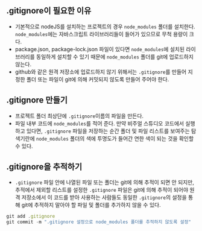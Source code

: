 ## .gitignore이 필요한 이유

- 기본적으로 nodeJS를 설치하는 프로젝트의 경우 `node_modules` 폴더를 설치한다. `node_modules`에는 자바스크립트 라이브러리들이 들어가 있으므로 무척 용량이 크다.
- package.json, package-lock.json 파일이 있다면 `node_modules`에 설치된 라이브러리를 동일하게 설치할 수 있기 때문에 `node_modules` 폴더를 git에 업로드하지 않는다.
- github와 같은 원격 저장소에 업로드하지 않기 위해서는 `.gitignore`를 만들어 지정한 폴더 또는 파일이 git에 의해 커밋되지 않도록 만들어 주어야 한다.

## .gitignore 만들기

- 프로젝트 폴더 최상단에 `.gitignore`이름의 파일을 만든다.
- 파일 내부 코드에 `node_modules`를 적어 준다. 만약 비주얼 스튜디오 코드에서 실행하고 있다면, `.gitignore` 파일을 저장하는 순간 폴더 및 파일 리스트를 보여주는 탐색기란에 `node_modules` 폴더의 색에 투명도가 들어간 연한 색이 되는 것을 확인할 수 있다.

## .gitignore을 추적하기

- `.gitignore` 파일 안에 나열된 파일 또는 폴더는 git에 의해 추적이 되면 안 되지만, 추적에서 제외할 리스트를 설정한 `.gitignore` 파일은 git에 의해 추적이 되어야 원격 저장소에서 이 코드를 받아 사용하는 사람들도 동일한 `.gitignore`의 설정을 통해 git에 추적하지 말아야 할 파일 및 폴더를 추가하지 않을 수 있다.

```js
git add .gitignore
git commit -m ".gitignore 설정으로 node_modules 폴더를 추적하지 않도록 설정"
```
